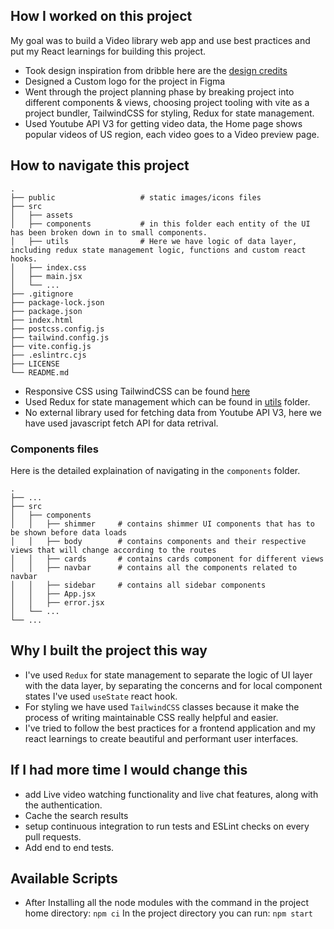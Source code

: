 
## How I worked on this project

My goal was to build a Video library web app and use best practices and put my React learnings for building this project.

- Took design inspiration from dribble here are the [design credits](https://dribbble.com/Rezanmdesign/about)
- Designed a Custom logo for the project in Figma
- Went through the project planning phase by breaking project into different components & views, choosing project tooling with vite as a project bundler, TailwindCSS for styling, Redux for state management.
- Used Youtube API V3 for getting video data, the Home page shows popular videos of US region, each video goes to a Video preview page.


## How to navigate this project


    .
    ├── public                   # static images/icons files
    ├── src
    │   ├── assets
    │   ├── components           # in this folder each entity of the UI has been broken down in to small components.
    │   ├── utils                # Here we have logic of data layer, including redux state management logic, functions and custom react hooks.                
    │   ├── index.css             
    │   ├── main.jsx
    │   └── ...
    ├── .gitignore
    ├── package-lock.json
    ├── package.json
    ├── index.html
    ├── postcss.config.js
    ├── tailwind.config.js
    ├── vite.config.js
    ├── .eslintrc.cjs
    ├── LICENSE
    └── README.md


- Responsive CSS using TailwindCSS can be found [here](https://github.com/ItsMeIshan/vidcore/blob/main/src/index.css)
- Used Redux for state management which can be found in [utils](https://github.com/ItsMeIshan/vidcore/tree/main/src/utils) folder.
- No external library used for fetching data from Youtube API V3, here we have used javascript fetch API for data retrival.

### Components files
Here is the detailed explaination of navigating in the `components` folder.

    

    .
    ├── ...
    ├── src
    │   ├── components
    │   │   ├── shimmer     # contains shimmer UI components that has to be shown before data loads
    │   │   ├── body        # contains components and their respective views that will change according to the routes
    │   │   ├── cards       # contains cards component for different views
    │   │   ├── navbar      # contains all the components related to navbar
    │   │   ├── sidebar     # contains all sidebar components
    │   │   ├── App.jsx     
    │   │   ├── error.jsx
    │   └── ...
    └── ...


## Why I built the project this way

- I've used `Redux` for state management to separate the logic of UI layer with the data layer, by separating the concerns and for local component states I've used `useState` react hook.
- For styling we have used `TailwindCSS` classes because it make the process of writing maintainable CSS really helpful and easier.
- I've tried to follow the best practices for a frontend application and my react learnings to create beautiful and performant user interfaces.

## If I had more time I would change this
- add Live video watching functionality and live chat features, along with the authentication.
- Cache the search results
- setup continuous integration to run tests and ESLint checks on every pull requests.
- Add end to end tests.

## Available Scripts
- After Installing all the node modules with the command in the project home directory: `npm ci`
In the project directory you can run: `npm start`
